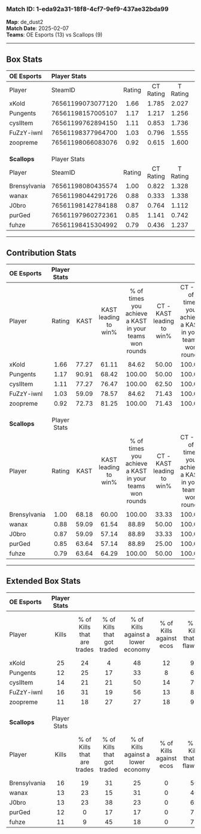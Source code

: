 ### Match ID: 1-eda92a31-18f8-4cf7-9ef9-437ae32bda99  
**Map**: de_dust2  
**Match Date**: 2025-02-07  
**Teams**: OE Esports (13) vs Scallops (9)  

---  

## Box Stats  

| **OE Esports** | Player Stats      |        |           |          |       |       |       |         |        |      |     |
| :- | :- | :-: | :-: | :-: | :-: | :-: | :-: | :-: | :-: | :-: | :-: |
| Player         | SteamID           | Rating | CT Rating | T Rating | KAST  |  ADR  | Kills | Assists | Deaths | K/D  | HS% |
| xKold          | 76561199073077120 |  1.66  |   1.785   |  2.027   | 77.27 | 103.0 |  25   |    3    |   12   | 2.08 | 28  |
| Pungents       | 76561198157005107 |  1.17  |   1.217   |  1.256   | 90.91 | 70.0  |  12   |    8    |   12   | 1.00 | 66  |
| cysIItem       | 76561199762894150 |  1.11  |   0.853   |  1.736   | 77.27 | 83.9  |  14   |    7    |   15   | 0.93 | 64  |
| FuZzY-iwnl     | 76561198377964700 |  1.03  |   0.796   |  1.555   | 59.09 | 66.6  |  16   |    2    |   13   | 1.23 | 43  |
| zoopreme       | 76561198066083076 |  0.92  |   0.615   |  1.600   | 72.73 | 61.6  |  11   |   13    |   15   | 0.73 | 63  |
|                |                   |        |           |          |       |       |       |         |        |      |     |
|                |                   |        |           |          |       |       |       |         |        |      |     |
|                |                   |        |           |          |       |       |       |         |        |      |     |
| **Scallops**   | Player Stats      |        |           |          |       |       |       |         |        |      |     |
| Player         | SteamID           | Rating | CT Rating | T Rating | KAST  |  ADR  | Kills | Assists | Deaths | K/D  | HS% |
| Brensylvania   | 76561198080435574 |  1.00  |   0.822   |  1.328   | 68.18 | 67.6  |  16   |    2    |   17   | 0.94 | 43  |
| wanax          | 76561198044291726 |  0.88  |   0.333   |  1.338   | 59.09 | 73.9  |  13   |    6    |   16   | 0.81 | 76  |
| J0bro          | 76561198142784188 |  0.87  |   0.764   |  1.112   | 59.09 | 71.0  |  13   |    1    |   15   | 0.87 | 53  |
| purGed         | 76561197960272361 |  0.85  |   1.141   |  0.742   | 63.64 | 59.2  |  12   |    6    |   15   | 0.80 | 50  |
| fuhze          | 76561198415304992 |  0.79  |   0.436   |  1.237   | 63.64 | 64.4  |  11   |    9    |   17   | 0.65 | 72  |
---  

## Contribution Stats  

| **OE Esports** | Player Stats |       |                      |                                                        |                           |                                                             |                          |                                                            |
| :- | :-: | :-: | :-: | :-: | :-: | :-: | :-: | :-: |
| Player         |    Rating    | KAST  | KAST leading to win% | % of times you achieve a KAST in your teams won rounds | CT - KAST leading to win% | CT - % of times you achieve a KAST in your teams won rounds | T - KAST leading to win% | T - % of times you achieve a KAST in your teams won rounds |
| xKold          |     1.66     | 77.27 |        61.11         |                         84.62                          |           50.00           |                           100.00                            |          75.00           |                           75.00                            |
| Pungents       |     1.17     | 90.91 |        68.42         |                         100.00                         |           50.00           |                           100.00                            |          88.89           |                           100.00                           |
| cysIItem       |     1.11     | 77.27 |        76.47         |                         100.00                         |           62.50           |                           100.00                            |          88.89           |                           100.00                           |
| FuZzY-iwnl     |     1.03     | 59.09 |        78.57         |                         84.62                          |           71.43           |                           100.00                            |          85.71           |                           75.00                            |
| zoopreme       |     0.92     | 72.73 |        81.25         |                         100.00                         |           71.43           |                           100.00                            |          88.89           |                           100.00                           |
|                |              |       |                      |                                                        |                           |                                                             |                          |                                                            |
|                |              |       |                      |                                                        |                           |                                                             |                          |                                                            |
|                |              |       |                      |                                                        |                           |                                                             |                          |                                                            |
| **Scallops**   | Player Stats |       |                      |                                                        |                           |                                                             |                          |                                                            |
| Player         |    Rating    | KAST  | KAST leading to win% | % of times you achieve a KAST in your teams won rounds | CT - KAST leading to win% | CT - % of times you achieve a KAST in your teams won rounds | T - KAST leading to win% | T - % of times you achieve a KAST in your teams won rounds |
| Brensylvania   |     1.00     | 68.18 |        60.00         |                         100.00                         |           33.33           |                           100.00                            |          77.78           |                           100.00                           |
| wanax          |     0.88     | 59.09 |        61.54         |                         88.89                          |           50.00           |                           100.00                            |          66.67           |                           85.71                            |
| J0bro          |     0.87     | 59.09 |        57.14         |                         88.89                          |           33.33           |                           100.00                            |          75.00           |                           85.71                            |
| purGed         |     0.85     | 63.64 |        57.14         |                         88.89                          |           25.00           |                           100.00                            |          100.00          |                           85.71                            |
| fuhze          |     0.79     | 63.64 |        64.29         |                         100.00                         |           50.00           |                           100.00                            |          70.00           |                           100.00                           |
---  

## Extended Box Stats  

| **OE Esports** | Player Stats |                            |                            |                                    |                         |                              |                                 |        |                             |                                     |                          |                               |                            |
| :- | :-: | :-: | :-: | :-: | :-: | :-: | :-: | :-: | :-: | :-: | :-: | :-: | :-: |
| Player         |    Kills     | % of Kills that are trades | % of Kills that got traded | % of Kills against a lower economy | % of Kills against ecos | % of Kills that are flawless | % of Kills that are close duels | Deaths | % of Deaths that get traded | % of Deaths against a lower economy | % of Deaths against ecos | % of Deaths that are flawless | % of Deaths that are close |
| xKold          |      25      |             24             |             4              |                 48                 |           12            |              92              |                0                |   12   |             33              |                 25                  |            0             |              92               |             0              |
| Pungents       |      12      |             25             |             17             |                 33                 |            8            |              67              |               17                |   12   |             33              |                 17                  |            0             |              42               |             8              |
| cysIItem       |      14      |             21             |             21             |                 50                 |           14            |              79              |                0                |   15   |             13              |                 27                  |            0             |              47               |             13             |
| FuZzY-iwnl     |      16      |             31             |             19             |                 56                 |           13            |              81              |                6                |   13   |             23              |                 23                  |            0             |              92               |             0              |
| zoopreme       |      11      |             18             |             27             |                 27                 |           18            |              91              |                0                |   15   |             40              |                 33                  |            7             |              47               |             7              |
|                |              |                            |                            |                                    |                         |                              |                                 |        |                             |                                     |                          |                               |                            |
|                |              |                            |                            |                                    |                         |                              |                                 |        |                             |                                     |                          |                               |                            |
|                |              |                            |                            |                                    |                         |                              |                                 |        |                             |                                     |                          |                               |                            |
| **Scallops**   | Player Stats |                            |                            |                                    |                         |                              |                                 |        |                             |                                     |                          |                               |                            |
| Player         |    Kills     | % of Kills that are trades | % of Kills that got traded | % of Kills against a lower economy | % of Kills against ecos | % of Kills that are flawless | % of Kills that are close duels | Deaths | % of Deaths that get traded | % of Deaths against a lower economy | % of Deaths against ecos | % of Deaths that are flawless | % of Deaths that are close |
| Brensylvania   |      16      |             19             |             31             |                 25                 |            0            |              50              |                6                |   17   |             24              |                 12                  |            0             |              76               |             0              |
| wanax          |      13      |             23             |             15             |                 31                 |            0            |              46              |               15                |   16   |              0              |                 19                  |            0             |              81               |             0              |
| J0bro          |      13      |             23             |             38             |                 23                 |            0            |              69              |                0                |   15   |             13              |                  7                  |            0             |              80               |             13             |
| purGed         |      12      |             0              |             17             |                 17                 |            0            |              75              |                8                |   15   |             20              |                  7                  |            0             |              87               |             7              |
| fuhze          |      11      |             9              |             45             |                 18                 |            0            |              73              |                0                |   17   |             18              |                 12                  |            0             |              71               |             0              |
